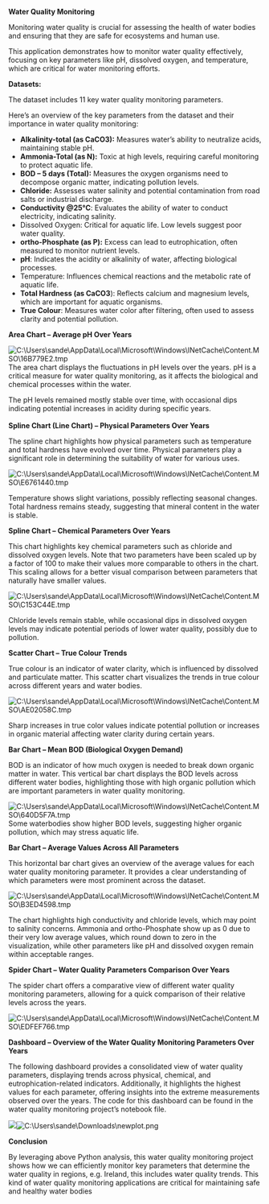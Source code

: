 ﻿**Water Quality Monitoring**

Monitoring water quality is crucial for assessing the health of water bodies and ensuring that they are safe for ecosystems and human use.

This application demonstrates how to monitor water quality effectively, focusing on key parameters like pH, dissolved oxygen, and temperature, which are critical for water monitoring efforts.

**Datasets:**

The dataset includes 11 key water quality monitoring parameters.

Here’s an overview of the key parameters from the dataset and their importance in water quality monitoring:

- **Alkalinity-total (as CaCO3):** Measures water’s ability to neutralize acids, maintaining stable pH.
- **Ammonia-Total (as N):** Toxic at high levels, requiring careful monitoring to protect aquatic life.
- **BOD – 5 days (Total):** Measures the oxygen organisms need to decompose organic matter, indicating pollution levels.
- **Chloride:** Assesses water salinity and potential contamination from road salts or industrial discharge.
- **Conductivity @25°C**: Evaluates the ability of water to conduct electricity, indicating salinity.
- Dissolved Oxygen: Critical for aquatic life. Low levels suggest poor water quality.
- **ortho-Phosphate (as P):** Excess can lead to eutrophication, often measured to monitor nutrient levels.
- **pH**: Indicates the acidity or alkalinity of water, affecting biological processes.
- Temperature: Influences chemical reactions and the metabolic rate of aquatic life.
- **Total Hardness (as CaCO3**): Reflects calcium and magnesium levels, which are important for aquatic organisms.
- **True Colour**: Measures water color after filtering, often used to assess clarity and potential pollution.

**Area Chart – Average pH Over Years**

![C:\Users\sande\AppData\Local\Microsoft\Windows\INetCache\Content.MSO\16B779E2.tmp](Aspose.Words.1651f612-833b-4aee-93c5-8edf3a267329.001.png)The area chart displays the fluctuations in pH levels over the years. pH is a critical measure for water quality monitoring, as it affects the biological and chemical processes within the water.






The pH levels remained mostly stable over time, with occasional dips indicating potential increases in acidity during specific years.\
\
**Spline Chart (Line Chart) – Physical Parameters Over Years**

The spline chart highlights how physical parameters such as temperature and total hardness have evolved over time. Physical parameters play a significant role in determining the suitability of water for various uses.

![C:\Users\sande\AppData\Local\Microsoft\Windows\INetCache\Content.MSO\E6761440.tmp](Aspose.Words.1651f612-833b-4aee-93c5-8edf3a267329.002.png)

Temperature shows slight variations, possibly reflecting seasonal changes. Total hardness remains steady, suggesting that mineral content in the water is stable.

**Spline Chart – Chemical Parameters Over Years**

This chart highlights key chemical parameters such as chloride and dissolved oxygen levels. Note that two parameters have been scaled up by a factor of 100 to make their values more comparable to others in the chart. This scaling allows for a better visual comparison between parameters that naturally have smaller values.

![C:\Users\sande\AppData\Local\Microsoft\Windows\INetCache\Content.MSO\C153C44E.tmp](Aspose.Words.1651f612-833b-4aee-93c5-8edf3a267329.003.png)

Chloride levels remain stable, while occasional dips in dissolved oxygen levels may indicate potential periods of lower water quality, possibly due to pollution.

**Scatter Chart – True Colour Trends**

True colour is an indicator of water clarity, which is influenced by dissolved and particulate matter. This scatter chart visualizes the trends in true colour across different years and water bodies.

![C:\Users\sande\AppData\Local\Microsoft\Windows\INetCache\Content.MSO\AE02058C.tmp](Aspose.Words.1651f612-833b-4aee-93c5-8edf3a267329.004.png)

Sharp increases in true color values indicate potential pollution or increases in organic material affecting water clarity during certain years.

**Bar Chart – Mean BOD (Biological Oxygen Demand)**

BOD is an indicator of how much oxygen is needed to break down organic matter in water. This vertical bar chart displays the BOD levels across different water bodies, highlighting those with high organic pollution which are important parameters in water quality monitoring.

![C:\Users\sande\AppData\Local\Microsoft\Windows\INetCache\Content.MSO\640D5F7A.tmp](Aspose.Words.1651f612-833b-4aee-93c5-8edf3a267329.005.png)\
Some waterbodies show higher BOD levels, suggesting higher organic pollution, which may stress aquatic life.

**Bar Chart – Average Values Across All Parameters**

This horizontal bar chart gives an overview of the average values for each water quality monitoring parameter. It provides a clear understanding of which parameters were most prominent across the dataset.

![C:\Users\sande\AppData\Local\Microsoft\Windows\INetCache\Content.MSO\B3ED4598.tmp](Aspose.Words.1651f612-833b-4aee-93c5-8edf3a267329.006.png)

The chart highlights high conductivity and chloride levels, which may point to salinity concerns. Ammonia and ortho-Phosphate show up as 0 due to their very low average values, which round down to zero in the visualization, while other parameters like pH and dissolved oxygen remain within acceptable ranges.

**Spider Chart – Water Quality Parameters Comparison Over Years**

The spider chart offers a comparative view of different water quality monitoring parameters, allowing for a quick comparison of their relative levels across the years.

![C:\Users\sande\AppData\Local\Microsoft\Windows\INetCache\Content.MSO\EDFEF766.tmp](Aspose.Words.1651f612-833b-4aee-93c5-8edf3a267329.007.png)

**Dashboard – Overview of the Water Quality Monitoring Parameters Over Years**

The following dashboard provides a consolidated view of water quality parameters, displaying trends across physical, chemical, and eutrophication-related indicators. Additionally, it highlights the highest values for each parameter, offering insights into the extreme measurements observed over the years. The code for this dashboard can be found in the water quality monitoring project’s notebook file.

![](Aspose.Words.1651f612-833b-4aee-93c5-8edf3a267329.008.png)![C:\Users\sande\Downloads\newplot.png](Aspose.Words.1651f612-833b-4aee-93c5-8edf3a267329.009.png)

**Conclusion**

By leveraging above Python analysis, this water quality monitoring project shows how we can efficiently monitor key parameters that determine the water quality in regions, e.g. Ireland, this includes water quality trends. This kind of water quality monitoring applications are critical for maintaining safe and healthy water bodies
